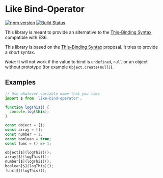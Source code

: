 # Like Bind-Operator

[![npm version](https://badge.fury.io/js/like-bind-operator.svg)](https://badge.fury.io/js/like-bind-operator) [![Build Status](https://travis-ci.org/Volune/like-bind-operator.svg?branch=master)](https://travis-ci.org/Volune/like-bind-operator)

This library is meant to provide an alternative to the [This-Binding Syntax](https://github.com/tc39/proposal-bind-operator) compatible with ES6.

This library is based on the [This-Binding Syntax](https://github.com/tc39/proposal-bind-operator) proposal. It tries to provide a _short_ syntax.

*Note*: It will not work if the value to bind is `undefined`, `null` or an object without prototype (for example `Object.create(null)`).

## Examples

```javascript
// Use whatever variable name that you like
import $ from 'like-bind-operator';

function logThis() {
  console.log(this);
}

const object = {};
const array = [];
const number = 1;
const boolean = true;
const func = () => 1;

object[$](logThis)();
array[$](logThis)();
number[$](logThis)();
boolean[$](logThis)();
func[$](logThis)();
```
